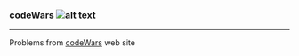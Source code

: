 ### codeWars ![alt text](https://www.codewars.com/users/VladimirMastepanov/badges/micro)
___

Problems from [codeWars](https://www.codewars.com/dashboard) web site
